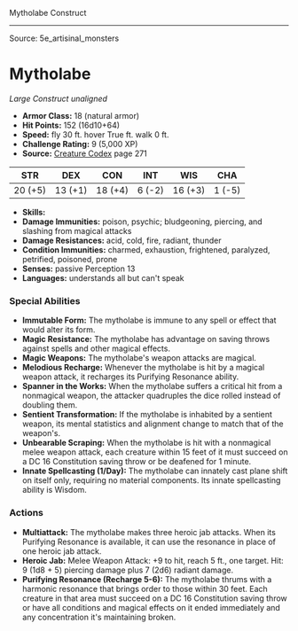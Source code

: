 <MonsterName/>Mytholabe</MonsterName>
<CreatureType/>Construct</CreatureType>



---

Source: 5e_artisinal_monsters

# Mytholabe

*Large* *Construct* *unaligned*

- **Armor Class:** 18 (natural armor)
- **Hit Points:** 152 (16d10+64)
- **Speed:** fly 30 ft. hover True ft. walk 0 ft.
- **Challenge Rating:** 9 (5,000 XP)
- **Source:** [Creature Codex](https://koboldpress.com/kpstore/product/creature-codex-for-5th-edition-dnd) page 271

| STR | DEX | CON | INT | WIS | CHA |
| --- | --- | --- | --- | --- | --- |
| 20 (+5) | 13 (+1) | 18 (+4) | 6 (-2) | 16 (+3) | 1 (-5) |

- **Skills:** 
- **Damage Immunities:** poison, psychic; bludgeoning, piercing, and slashing from magical attacks
- **Damage Resistances:** acid, cold, fire, radiant, thunder
- **Condition Immunities:** charmed, exhaustion, frightened, paralyzed, petrified, poisoned, prone
- **Senses:** passive Perception 13
- **Languages:** understands all but can't speak

### Special Abilities

- **Immutable Form:** The mytholabe is immune to any spell or effect that would alter its form.
- **Magic Resistance:** The mytholabe has advantage on saving throws against spells and other magical effects.
- **Magic Weapons:** The mytholabe's weapon attacks are magical.
- **Melodious Recharge:** Whenever the mytholabe is hit by a magical weapon attack, it recharges its Purifying Resonance ability.
- **Spanner in the Works:** When the mytholabe suffers a critical hit from a nonmagical weapon, the attacker quadruples the dice rolled instead of doubling them.
- **Sentient Transformation:** If the mytholabe is inhabited by a sentient weapon, its mental statistics and alignment change to match that of the weapon's.
- **Unbearable Scraping:** When the mytholabe is hit with a nonmagical melee weapon attack, each creature within 15 feet of it must succeed on a DC 16 Constitution saving throw or be deafened for 1 minute.
- **Innate Spellcasting (1/Day):** The mytholabe can innately cast plane shift on itself only, requiring no material components. Its innate spellcasting ability is Wisdom.

### Actions

- **Multiattack:** The mytholabe makes three heroic jab attacks. When its Purifying Resonance is available, it can use the resonance in place of one heroic jab attack.
- **Heroic Jab:** Melee Weapon Attack: +9 to hit, reach 5 ft., one target. Hit: 9 (1d8 + 5) piercing damage plus 7 (2d6) radiant damage.
- **Purifying Resonance (Recharge 5-6):** The mytholabe thrums with a harmonic resonance that brings order to those within 30 feet. Each creature in that area must succeed on a DC 16 Constitution saving throw or have all conditions and magical effects on it ended immediately and any concentration it's maintaining broken.




